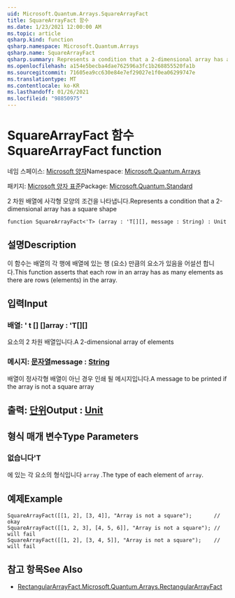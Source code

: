 ```yaml
---
uid: Microsoft.Quantum.Arrays.SquareArrayFact
title: SquareArrayFact 함수
ms.date: 1/23/2021 12:00:00 AM
ms.topic: article
qsharp.kind: function
qsharp.namespace: Microsoft.Quantum.Arrays
qsharp.name: SquareArrayFact
qsharp.summary: Represents a condition that a 2-dimensional array has a square shape
ms.openlocfilehash: a154e5becba4dae762596a3fc1b268855520fa1b
ms.sourcegitcommit: 71605ea9cc630e84e7ef29027e1f0ea06299747e
ms.translationtype: MT
ms.contentlocale: ko-KR
ms.lasthandoff: 01/26/2021
ms.locfileid: "98850975"
---
```

# <a name="squarearrayfact-function"></a><span data-ttu-id="4a9ed-102">SquareArrayFact 함수</span><span class="sxs-lookup"><span data-stu-id="4a9ed-102">SquareArrayFact function</span></span>

<span data-ttu-id="4a9ed-103">네임 스페이스: [Microsoft 양자](xref:Microsoft.Quantum.Arrays)</span><span class="sxs-lookup"><span data-stu-id="4a9ed-103">Namespace: [Microsoft.Quantum.Arrays](xref:Microsoft.Quantum.Arrays)</span></span>

<span data-ttu-id="4a9ed-104">패키지: [Microsoft 양자 표준](https://nuget.org/packages/Microsoft.Quantum.Standard)</span><span class="sxs-lookup"><span data-stu-id="4a9ed-104">Package: [Microsoft.Quantum.Standard](https://nuget.org/packages/Microsoft.Quantum.Standard)</span></span>


<span data-ttu-id="4a9ed-105">2 차원 배열에 사각형 모양의 조건을 나타냅니다.</span><span class="sxs-lookup"><span data-stu-id="4a9ed-105">Represents a condition that a 2-dimensional array has a square shape</span></span>

```qsharp
function SquareArrayFact<'T> (array : 'T[][], message : String) : Unit
```


## <a name="description"></a><span data-ttu-id="4a9ed-106">설명</span><span class="sxs-lookup"><span data-stu-id="4a9ed-106">Description</span></span>

<span data-ttu-id="4a9ed-107">이 함수는 배열의 각 행에 배열에 있는 행 (요소) 만큼의 요소가 있음을 어설션 합니다.</span><span class="sxs-lookup"><span data-stu-id="4a9ed-107">This function asserts that each row in an array has as many elements as there are rows (elements) in the array.</span></span>

## <a name="input"></a><span data-ttu-id="4a9ed-108">입력</span><span class="sxs-lookup"><span data-stu-id="4a9ed-108">Input</span></span>

### <a name="array--t"></a><span data-ttu-id="4a9ed-109">배열: ' t [] []</span><span class="sxs-lookup"><span data-stu-id="4a9ed-109">array : 'T[][]</span></span>

<span data-ttu-id="4a9ed-110">요소의 2 차원 배열입니다.</span><span class="sxs-lookup"><span data-stu-id="4a9ed-110">A 2-dimensional array of elements</span></span>


### <a name="message--string"></a><span data-ttu-id="4a9ed-111">메시지: [문자열](xref:microsoft.quantum.lang-ref.string)</span><span class="sxs-lookup"><span data-stu-id="4a9ed-111">message : [String](xref:microsoft.quantum.lang-ref.string)</span></span>

<span data-ttu-id="4a9ed-112">배열이 정사각형 배열이 아닌 경우 인쇄 될 메시지입니다.</span><span class="sxs-lookup"><span data-stu-id="4a9ed-112">A message to be printed if the array is not a square array</span></span>



## <a name="output--unit"></a><span data-ttu-id="4a9ed-113">출력: [단위](xref:microsoft.quantum.lang-ref.unit)</span><span class="sxs-lookup"><span data-stu-id="4a9ed-113">Output : [Unit](xref:microsoft.quantum.lang-ref.unit)</span></span>



## <a name="type-parameters"></a><span data-ttu-id="4a9ed-114">형식 매개 변수</span><span class="sxs-lookup"><span data-stu-id="4a9ed-114">Type Parameters</span></span>

### <a name="t"></a><span data-ttu-id="4a9ed-115">없습니다</span><span class="sxs-lookup"><span data-stu-id="4a9ed-115">'T</span></span>

<span data-ttu-id="4a9ed-116">에 있는 각 요소의 형식입니다 `array` .</span><span class="sxs-lookup"><span data-stu-id="4a9ed-116">The type of each element of `array`.</span></span>

## <a name="example"></a><span data-ttu-id="4a9ed-117">예제</span><span class="sxs-lookup"><span data-stu-id="4a9ed-117">Example</span></span>

```qsharp
SquareArrayFact([[1, 2], [3, 4]], "Array is not a square");       // okay
SquareArrayFact([[1, 2, 3], [4, 5, 6]], "Array is not a square"); // will fail
SquareArrayFact([[1, 2], [3, 4, 5]], "Array is not a square");    // will fail
```

## <a name="see-also"></a><span data-ttu-id="4a9ed-118">참고 항목</span><span class="sxs-lookup"><span data-stu-id="4a9ed-118">See Also</span></span>

- [<span data-ttu-id="4a9ed-119">RectangularArrayFact.</span><span class="sxs-lookup"><span data-stu-id="4a9ed-119">Microsoft.Quantum.Arrays.RectangularArrayFact</span></span>](xref:Microsoft.Quantum.Arrays.RectangularArrayFact)